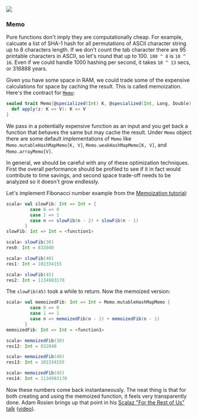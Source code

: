 <div class="floatingimage">
<img src="http://eed3si9n.com/images/mementobw.jpg">
</div>


### Memo

Pure functions don't imply they are computationally cheap. For example, calcuate a list of SHA-1 hash for all permutations of ASCII character string up to 8 characters length. If we don't count the tab character there are 95 printable characters in ASCII, so let's round that up to 100. `100 ^ 8` is `10 ^ 16`. Even if we could handle 1000 hashing per second, it takes `10 ^ 13` secs, or 316888 years.

Given you have some space in RAM, we could trade some of the expensive calculations for space by caching the result. This is called memoization. Here's the contract for [`Memo`](https://github.com/scalaz/scalaz/blob/scalaz-seven/core/src/main/scala/scalaz/Memo.scala):

```scala
sealed trait Memo[@specialized(Int) K, @specialized(Int, Long, Double) V] {
  def apply(z: K => V): K => V
}
```

We pass in a potentially expensive function as an input and you get back a function that behaves the same but may cache the result. Under `Memo` object there are some default implementations of `Memo` like `Memo.mutableHashMapMemo[K, V]`, `Memo.weakHashMapMemo[K, V]`, and `Memo.arrayMemo[V]`.

In general, we should be careful with any of these optimization techniques. First the overall performance should be profiled to see if it in fact would contribute to time savings, and second space trade-off needs to be analyzed so it doesn't grow endlessly.

Let's implement Fibonacci number example from the [Memoization tutorial](http://www.haskell.org/haskellwiki/Memoization):

```scala
scala> val slowFib: Int => Int = {
         case 0 => 0
         case 1 => 1
         case n => slowFib(n - 2) + slowFib(n - 1)
       }
slowFib: Int => Int = <function1>

scala> slowFib(30)
res0: Int = 832040

scala> slowFib(40)
res1: Int = 102334155

scala> slowFib(45)
res2: Int = 1134903170
```

The `slowFib(45)` took a while to return. Now the memoized version:

```scala
scala> val memoizedFib: Int => Int = Memo.mutableHashMapMemo {
         case 0 => 0
         case 1 => 1
         case n => memoizedFib(n - 2) + memoizedFib(n - 1)
       }
memoizedFib: Int => Int = <function1>

scala> memoizedFib(30)
res12: Int = 832040

scala> memoizedFib(40)
res13: Int = 102334155

scala> memoizedFib(45)
res14: Int = 1134903170
```

Now these numbers come back instantaneously. The neat thing is that for both creating and using the memoized function, it feels very transparently done. Adam Rosien brings up that point in his [Scalaz "For the Rest of Us" talk](https://github.com/arosien/scalaz-base-talk-201208) ([video](http://www.youtube.com/watch?v=kcfIH3GYXMI)).
